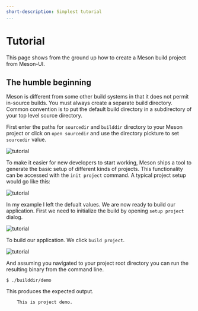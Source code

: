 ```yaml
---
short-description: Simplest tutorial
...
```


# Tutorial

This page shows from the ground up how to create a Meson build
project from Meson-UI.

The humble beginning
-----

Meson is different from some other build systems in that it
does not permit in-source builds. You must always create a separate build directory.
Common convention is to put the default build directory in a subdirectory of your
top level source directory.

First enter the paths for `sourcedir` and `builddir` directory to your Meson
project or click on `open sourcedir` and use the directory pickture to set
`sourcedir` value.

![tutorial](images/tutorial-1.png)


To make it easier for new developers to start working, Meson ships
a tool to generate the basic setup of different kinds of projects.
This functionality can be accessed with the `init project` command. A
typical project setup would go like this:

![tutorial](images/tutorial-2.png)


In my example I left the defualt values. We are now ready to build our application.
First we need to initialize the build by opening `setup project` dialog.

![tutorial](images/tutorial-3.png)


To build our application. We click `build project`.

![tutorial](images/tutorial-4.png)

And assuming you navigated to your project root directory you 
can run the resulting binary from the command line.

```console
$ ./builddir/demo
```

This produces the expected output.

```console
    This is project demo.
```
